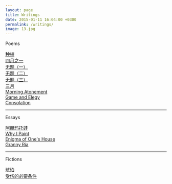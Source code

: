 ```yaml
---
layout: page
title: Writings
date: 2015-01-11 16:04:00 +0300
permalink: /writings/
image: 13.jpg
---
```

Poems

[种植](https://csluc.com/writings03)  
[四月之一](https://csluc.com/writings04)  
[无题（一）](https://csluc.com/writings07)  
[无题（二）](https://csluc.com/writings08)  
[无题（三）](https://csluc.com/writings11)  
[三月](https://csluc.com/writings09)  
[Morning Atonement ](https://csluc.com/writings10)  
[Game and Elegy](https://csluc.com/writings05)   
[Consolation](https://csluc.com/writings12)   

****

Essays

[阿赫玛托娃](https://csluc.com/writings06)  
[Why I Paint](https://csluc.com/writings01)  
[Enigma of One's House](https://csluc.com/writings13)       
[Granny Ria](https://csluc.com/writings14)

****

Fictions

[琥珀](https://csluc.com/writings02)    
[受伤的必要条件](https://csluc.com/writings15)